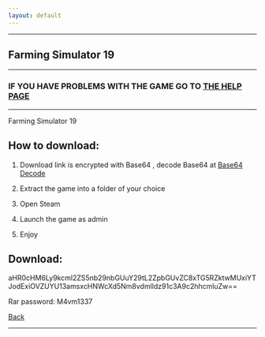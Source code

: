 ```yaml
---
layout: default
---
```


* * *

## Farming Simulator 19

* * *

### IF YOU HAVE PROBLEMS WITH THE GAME GO TO [THE HELP PAGE](/games/help.md)

* * *

Farming Simulator 19

## How to download:

1. Download link is encrypted with Base64 , decode Base64 at [Base64 Decode](https://www.base64decode.org/)

2. Extract the game into a folder of your choice

3. Open Steam

4. Launch the game as admin

5. Enjoy

## Download:

aHR0cHM6Ly9kcml2ZS5nb29nbGUuY29tL2ZpbGUvZC8xTG5RZktwMUxiYTJodExiOVZUYU13amsxcHNWcXd5Nm8vdmlldz91c3A9c2hhcmluZw==

Rar password: M4vm1337

[Back](https://m4vmcvrk.github.io/)

* * *